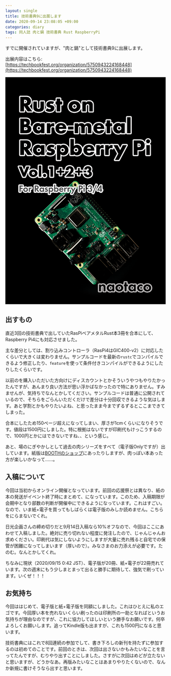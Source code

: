 ```yaml
---
layout: single
title: 技術書典9に出展します
date: 2020-09-14 23:08:05 +09:00
categories: diary
tags: 同人誌 肉と鍋 技術書典 Rust RaspberryPi
---
```


すでに開催されていますが、"肉と鍋"として技術書典9に出展します。

出展内容はこちら: [https://techbookfest.org/organization/5750943224168448](https://techbookfest.org/organization/5750943224168448)

![表紙](/assets/images/posts/2020/rust-cover.png)

## 出すもの

直近3回の技術書典で出していたRasPiベアメタルRust本3冊を合本にして、Raspberry Pi4にも対応させました。

主な差分としては、割り込みコントローラ（RasPi4はGIC400-v2）に対応したくらいで大きくは変わりません。サンプルコードを最新の`rustc`でコンパイルできるよう修正したり、`feature`を使って条件付きコンパイルができるようにしたりしたくらいです。

以前のを購入いただいた方向けにディスカウントとかそういうやつもやりたかったんですが、あんまり良い方法が思い浮かばなかったので特にありません。すみませんが、気持ちでなんとかしてください。サンプルコードは普通に公開されているので、そちらをごらんいただくだけで差分は十分回収できるような気はします。あと学割とかもやりたいよね、と思ったまま今までずるずるとここまできてしまった。

合本にしたため150ページ超えになってしまい、厚さが1cmくらいになりそうです。値段は1500円にしました。特に根拠はないですが印刷代もけっこうするので、1000円とかにはできないですね、、という感じ。

あと、場のにぎやかしとして過去の肉シリーズをすべて（電子版Onlyですが）出しています。紙版は[BOOTHのショップ](https://nikutonabe.booth.pm/)にあったりしますが、肉っぽい本あった方が楽しいかなって……。

## 入稿について

今回は当初からオンライン開催となっています。前回の応援祭とは異なり、紙の本の発送がイベント終了時にまとめて、になっています。このため、入稿期限が会期中となり部数の判断が開催中にできるようになっています。これはすごい。なので、いま紙+電子を買ってもしばらくは電子版のみしか読めません。こちらをにらまないでくれ。

日光企画さんの締め切りだと9月14日入稿なら10%オフなので、今回はここにあわせて入稿しました。絶対に売り切れない程度に発注したので、じゃんじゃんお求めください。印刷代は気にしないようにしますが大量に売れ残ると自宅での保管が困難になってしまいます（厚いので）。みなさまのお力添えが必要です。たのむ。なんとかしてくれ。

ちなみに現状（2020/09/15 0:42 JST）、電子版が20冊、紙+電子が22冊売れています。次の週末にもう少しまとまって出ると勝手に期待して、強気で刷っています。いくぜ！！！

## お気持ち

今回ははじめて、電子版と紙+電子版を同額にしました。これはひとえに私のエゴです。今回厚い本を売れないくらい刷ったのは印刷所の一助となればというお気持ちが理由なのですが、これに協力してほしいという勝手なお願いです。何卒よろしくお願いします。追ってKindle版も出ますが、これも1500円になると思います。

技術書典にはこれで8回連続の参加でして、書き下ろしの新刊を持たずに参加するのは初めてのことです。前回のときは、次回は出さないかもみたいなことを言ってたんですが、むりやり出すことにしました。さすがに次回はめどが立たないと思いますが、どうかなあ。再版みたいなことはあまりやりたくないので、なんか新規に書けそうなら出すと思います。





